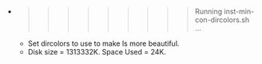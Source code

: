 * >>>>>>>>> Running inst-min-con-dircolors.sh ...
  * Set dircolors to use  to make ls more beautiful.
  * Disk size = 1313332K. Space Used = 24K.
